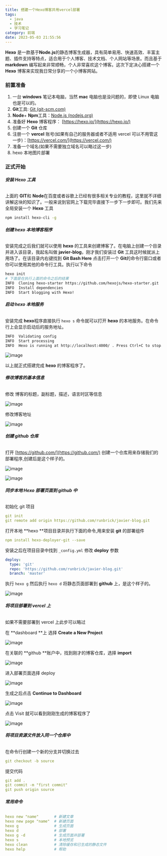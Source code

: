 ```yaml
---
title: 搭建一个Hexo博客并用vercel部署
tags: 
  - java
  - 技术
  - 学习笔记
category: 前端
date: 2023-05-03 21:55:56
---
```


**Hexo** 是一款基于**Node.js**的静态博客生成器，具有简单易用、快速高效、丰富主题、插件支持等特点，适合用于个人博客、技术文档、个人网站等场景。而且基于 **markdown** 编写起来非常顺畅，个人非常喜欢这个博客。这次下定决心搭建一个 **Hexo** 博客来实现我日常分享的一个小博客网站。

### **前置准备**

1. 一台 **windows** 笔记本电脑，当然 **mac** 电脑也是没问题的，即使 Linux 电脑也是可以的。
2. **Git**工具:  [Git (git-scm.com)](https://git-scm.com/)
3. **Node**+ **Npm**工具：[Node.js (nodejs.org)](https://nodejs.org/en) 
4. 准备好 **Hexo** 博客程序： [https://hexo.io/](https://hexo.io/)
5. 创建一个 **Git** 仓库
6. 注册一个 **vercel** 账号(如果有自己的服务器或者不适用 vercel 可以不用管这一步)：[https://vercel.com/](https://vercel.com/)
7. 准备一个域名(如果不需要独立域名可以略过这一步)
8. hexo 本地图片部署

### **正式开始**

###### **安装 Hexo 工具**

上面的 **GIT**和 **Node**在百度或者谷歌上已经有很多相关专业的教程，这里就不详细讲解这块的知识了。一般来说到官网上下载完毕直接下一步下一步即可。我们先来全局安装一个 **Hexo** 工具

```bash
npm install hexo-cli -g
```

###### **创建 hexo 本地博客程序**

安装完成之后我们就可以使用 **hexo** 的工具来创建博客了。在电脑上创建一个目录并进入该目录，我起名叫做 **javier-blog**，刚才我们安装过 **Git** 工具这时候就派上用场了。在该目录内右键找到 **Git Bash Here** 点击打开一个 **Git**的命令行窗口或者你可以使用其他的命令行工具。执行以下命令

```bash
hexo init 
# 下面是在执行上面的命令之后的结果
INFO  Cloning hexo-starter https://github.com/hexojs/hexo-starter.git
INFO  Install dependencies
INFO  Start blogging with Hexo!
```

###### **启动 hexo 本地服务**

安装完成 **hexo**程序直接执行 `hexo s` 命令就可以打开 **hexo** 的本地服务。在命令行上会显示启动后的服务地址。

```bash
INFO  Validating config
INFO  Start processing
INFO  Hexo is running at http://localhost:4000/ . Press Ctrl+C to stop.
```

![image](images/aPtEJvCMY6RhBe0rC1t39vkeJIn6D2QHBAmIp_kJYp4.png)

以上就正式搭建完成 **hexo** 的博客程序了。

###### **修改博客的基本信息**

修改 博客的标题，副标题，描述，语言时区等信息

![image](images/-2ypI5XGgYYyJxPI9HfQaRiB5qc3wmiuZxPUp1iJ2Lg.png)

修改博客地址

![image](images/7CmJWWbIptdmCA1TQowBT-vu4PBMiPStDn6SOCgjoko.png)

###### **创建 github 仓库**

打开 [https://github.com/](https://github.com/) 创建一个仓库用来存储我们的部署程序,创建后是这个样子的。

![image](images/vN_ncAhfigfP-OmyjElWRqUxAMsotxRElbIHkQpXviI.png)

![image](images/OeDvMHdwNTjhvTDvzMNbupaka8xJWzRlBYYg9sCg_UQ.png)

###### **同步本地 Hexo 部署页面到 github 中**

初始化 git 项目

```yaml
git init
git remote add origin https://github.com/runbrick/javier-blog.git
```

打开本地 **hexo **项目目录并执行下面的命令,用来安装 **git** 的部署组件

```yaml
npm install hexo-deployer-git --save
```

安装之后在项目目录中找到 `_config.yml`  修改 **deploy** 参数

```yaml
deploy:
  type: 'git'
  repo: 'https://github.com/runbrick/javier-blog.git'
  branch: 'master'
```

执行 `hexo g`  然后执行 `hexo d` 将静态页面部署到 **github** 上，是这个样子的。

![image](images/IOcwTUiphjTqmWR1El8GuUpiJZt88ZpACMDzbcDsuEk.png)

###### **将项目部署到 vercel 上**

如果不需要部署到 vercel 上此步可以略过

在 **dashboard **上 选择 **Create a New Project**

![image](images/zIxiVAK7k2dEKGUaEnBGcLWBv-vEoA_k47CzTuigNu4.png)

在关联的 **github **账户中，找到刚才的博客仓库，选择 **import**

![image](images/be-D4QBnCIM5QDawjZPyoxD1F1zN3txTvD0LMGVGCvY.png)

进入部署页面选择 deploy 

![image](images/ewUmRiGaVPP19iKJoC757vHZlwv-RL3IxS2O7JBpnHc.png)

生成之后点击 **Continue to Dashboard**

![image](images/YOtJqtwnuGTFq3n7EbO3jR-QtFqgdOlc3R8zs1Lo-gw.png)

点击 Visit 就可以看到刚刚生成的博客程序了

![image](images/5Wpbt3KbDMubkciUSF5jVX2coEVXKLte-q2RFWs8P3c.png)

###### **将项目资源文件放入同一个仓库中**

在命令行创建一个新的分支并切换过去

```yaml
git checkout -b source
```

提交代码

```yaml
git add .
git commit -m "first commit"
git push origin source
```

###### **常用命令**

```yaml
hexo new "name"       # 新建文章
hexo new page "name"  # 新建页面
hexo g                # 生成页面
hexo d                # 部署
hexo g -d             # 生成页面并部署
hexo s                # 本地预览
hexo clean            # 清除缓存和已生成的静态文件
hexo help             # 帮助
```
